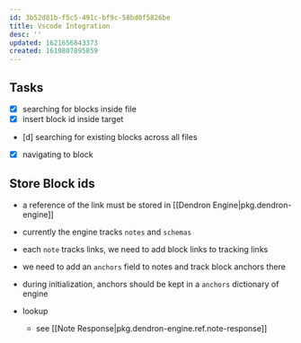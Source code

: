 ```yaml
---
id: 3b52d81b-f5c5-491c-bf9c-58bd0f5826be
title: Vscode Integration
desc: ''
updated: 1621656843373
created: 1619807895859
---
```


## Tasks
- [x] searching for blocks inside file
- [x] insert block id inside target
- [d] searching for existing blocks across all files
- [x] navigating to block 


## Store Block ids
- a reference of the link must be stored in [[Dendron Engine|pkg.dendron-engine]]
- currently the engine tracks `notes` and `schemas`
- each `note` tracks links, we need to add block links to tracking links
- we need to add an `anchors` field to notes and track block anchors there
- during initialization, anchors should be kept in a `anchors` dictionary of engine

- lookup
    - see [[Note Response|pkg.dendron-engine.ref.note-response]]
